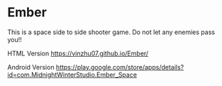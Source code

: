 # Ember
This is a space side to side shooter game. Do not let any enemies pass you!!

HTML Version
https://vinzhu07.github.io/Ember/

Android Version
https://play.google.com/store/apps/details?id=com.MidnightWinterStudio.Ember_Space
